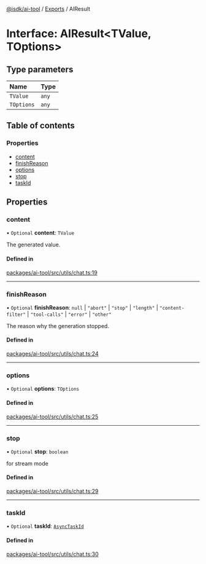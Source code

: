 [@isdk/ai-tool](../README.md) / [Exports](../modules.md) / AIResult

# Interface: AIResult\<TValue, TOptions\>

## Type parameters

| Name | Type |
| :------ | :------ |
| `TValue` | `any` |
| `TOptions` | `any` |

## Table of contents

### Properties

- [content](AIResult.md#content)
- [finishReason](AIResult.md#finishreason)
- [options](AIResult.md#options)
- [stop](AIResult.md#stop)
- [taskId](AIResult.md#taskid)

## Properties

### content

• `Optional` **content**: `TValue`

The generated value.

#### Defined in

[packages/ai-tool/src/utils/chat.ts:19](https://github.com/isdk/ai-tool.js/blob/2f408f6a05d1e5c252765bf426ed06744998275d/src/utils/chat.ts#L19)

___

### finishReason

• `Optional` **finishReason**: ``null`` \| ``"abort"`` \| ``"stop"`` \| ``"length"`` \| ``"content-filter"`` \| ``"tool-calls"`` \| ``"error"`` \| ``"other"``

The reason why the generation stopped.

#### Defined in

[packages/ai-tool/src/utils/chat.ts:24](https://github.com/isdk/ai-tool.js/blob/2f408f6a05d1e5c252765bf426ed06744998275d/src/utils/chat.ts#L24)

___

### options

• `Optional` **options**: `TOptions`

#### Defined in

[packages/ai-tool/src/utils/chat.ts:25](https://github.com/isdk/ai-tool.js/blob/2f408f6a05d1e5c252765bf426ed06744998275d/src/utils/chat.ts#L25)

___

### stop

• `Optional` **stop**: `boolean`

for stream mode

#### Defined in

[packages/ai-tool/src/utils/chat.ts:29](https://github.com/isdk/ai-tool.js/blob/2f408f6a05d1e5c252765bf426ed06744998275d/src/utils/chat.ts#L29)

___

### taskId

• `Optional` **taskId**: [`AsyncTaskId`](../modules.md#asynctaskid)

#### Defined in

[packages/ai-tool/src/utils/chat.ts:30](https://github.com/isdk/ai-tool.js/blob/2f408f6a05d1e5c252765bf426ed06744998275d/src/utils/chat.ts#L30)
